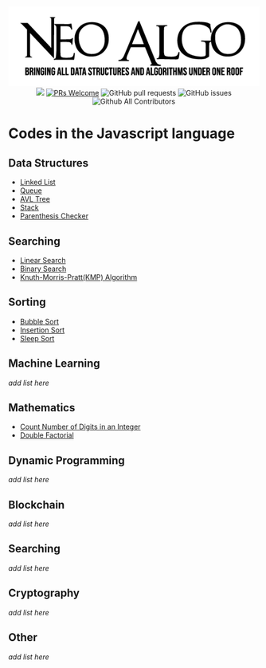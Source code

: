 <p align="center">
    <img src="../img/neo_algo.png"><br>
    <img src="https://img.shields.io/github/license/tesseractcoding/neoalgo?style=flat">
    <a href="http://makeapullrequest.com" target="_blank"><img src="https://img.shields.io/badge/PRs-welcome-brightgreen.svg?style=flat" alt="PRs Welcome"></a>
    <img alt="GitHub pull requests" src="https://img.shields.io/github/issues-pr/tesseractcoding/neoalgo">
    <img alt="GitHub issues" src="https://img.shields.io/github/issues/tesseractcoding/neoalgo">
    <img alt="Github All Contributors" src="https://img.shields.io/github/all-contributors/tesseractcoding/neoalgo">
</p>

# Codes in the Javascript language

## Data Structures

- [Linked List](./ds/LinkedList.js)
- [Queue](./ds/Queue.js)
- [AVL Tree](./ds/AVLTree.js)
- [Stack](./ds/Stack.js)
- [Parenthesis Checker](./ds/Parenthesis_Checker.js)


## Searching
* [Linear Search](./search/linear_search.js)
* [Binary Search](./search/binary_search.js)
* [Knuth-Morris-Pratt(KMP) Algorithm](./search/KMPalgorithm.js)

## Sorting
* [Bubble Sort](./sort/BubbleSort.js)
* [Insertion Sort](./sort/insertion_sort.js)
* [Sleep Sort](./sort/sleepSort.js)

## Machine Learning
_add list here_

## Mathematics
* [Count Number of Digits in an Integer](./math/CountDigits_Integer.js)
* [Double Factorial](./math/DoubleFactorial.js)

## Dynamic Programming
_add list here_

## Blockchain
_add list here_

## Searching
_add list here_

## Cryptography
_add list here_

## Other
_add list here_
